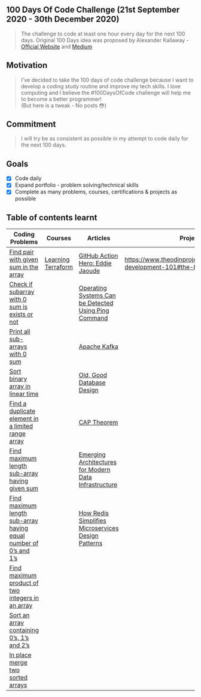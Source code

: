 ## 100 Days Of Code Challenge (21st September 2020 - 30th December 2020)
> The challenge to code at least one hour every day for the next 100 days.
Original 100 Days idea was proposed by Alexander Kallaway - [Official Website](https://www.100daysofcode.com/) and [Medium](https://medium.freecodecamp.org/join-the-100daysofcode-556ddb4579e4)

## Motivation

> I've decided to take the 100 days of code challenge because I want to develop a coding study routine and improve my tech skills. I love computing and I believe the #100DaysOfCode challenge will help me to become a better programmer!   
(But here is a tweak - No posts 😳) 

## Commitment
> I will try be as consistent as possible in my attempt to code daily for the next 100 days. 

## Goals

- [x] Code daily
- [x] Expand portfolio - problem solving/technical skills
- [x] Complete as many problems, courses, certifications & projects as possible

## Table of contents learnt

|          Coding Problems          |          Courses          |          Articles          |          Projects          |
|-----------------------------------|---------------------------|----------------------------|----------------------------|
| [Find pair with given sum in the array](https://www.techiedelight.com/find-pair-with-given-sum-array/)| [Learning Terraform](https://www.linkedin.com/learning/learning-terraform-2?trk=learning-serp_learning_search-card&upsellOrderOrigin=homepage-learning_learning-search-bar_search-submit) | [GitHub Action Hero: Eddie Jaoude](https://github.blog/2020-08-30-github-action-hero-eddie-jaoude/) | https://www.theodinproject.com/courses/web-development-101#the-basics | 
| [Check if subarray with 0 sum is exists or not](https://www.techiedelight.com/check-subarray-with-0-sum-exists-not/)| | [Operating Systems Can be Detected Using Ping Command](https://gbhackers.com/operating-systems-can-be-detected-using-ping-command/) | | 
| [Print all sub-arrays with 0 sum](https://www.techiedelight.com/find-sub-array-with-0-sum/)| | [Apache Kafka](https://www.michael-noll.com/blog/2014/08/18/apache-kafka-training-deck-and-tutorial/) | | 
| [Sort binary array in linear time](https://www.techiedelight.com/sort-binary-array-linear-time/)| | [Old, Good Database Design](https://relinx.io/2020/09/14/old-good-database-design/?fbclid-IwAR3RQcN-IbVSpCzsfMC5R) | | 
| [Find a duplicate element in a limited range array](https://www.techiedelight.com/find-duplicate-element-limited-range-array/)| | [CAP Theorem](https://www.ibm.com/cloud/learn/cap-theorem) | | 
| [Find maximum length sub-array having given sum](https://www.techiedelight.com/find-maximum-length-sub-array-having-given-sum/)| | [Emerging Architectures for Modern Data Infrastructure](https://a16z.com/2020/10/15/the-emerging-architectures-for-modern-data-infrastructure/) | | 
| [Find maximum length sub-array having equal number of 0’s and 1’s](https://www.techiedelight.com/find-maximum-length-sub-array-equal-number-0s-1s/)| | [How Redis Simplifies Microservices Design Patterns](https://thenewstack.io/how-redis-simplifies-microservices-design-patterns) | | 
| [Find maximum product of two integers in an array](https://www.techiedelight.com/find-maximum-product-two-integers-array/)| | | | 
| [Sort an array containing 0’s, 1’s and 2’s](https://www.techiedelight.com/sort-array-containing-0s-1s-2s-dutch-national-flag-problem/)| | | | 
| [In place merge two sorted arrays](https://www.techiedelight.com/inplace-merge-two-sorted-arrays/)| | | | 
